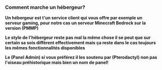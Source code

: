 ### Comment marche un hébergeur?

__Un hébergeur est t'un service client qui vous offre par exemple un serveur gaming, pour notre cas un serveur Minecraft Bedrock sur la version (PMMP)__

__Le style de l'hébergeur reste pas mal la même chose il se peut que sur certain sa sois diffèrent effectivement mais ça reste dans le cas toujours les mêmes fonctionnalités disponibles__

__Le (Panel Admin) si vous préférez il les soutenu par (Pterodactyl) non pas l'oiseau préhistorique mais bien un nom de panel!__
